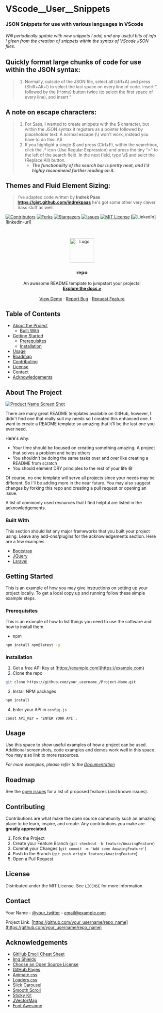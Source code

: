 # VScode__User__Snippets
### JSON Snippets for use with various languages in VScode

###### *Will periodically update with new snippets I add, and any useful bits of info I gleen from the creation of snippets within the syntax of VScode JSON files.*


## Quickly format large chunks of code for use within the JSON syntax:
>1. Normally, outside of the JSON file, select all (ctrl+A) and press (Shift+Alt+I)
>to select the last space on every line of code. Insert ", followed by the (Home)
>button twice (to select the first space of every line), and insert "

## A note on escape characters:
>1. For Sass, I wanted to create snippets with the $ character, but within the
>JSON syntax it registers as a pointer followed by placeholder text. A normal
>escape (\\) won't work, instead you have to do this: \\\\$
>2. If you highlight a single $ and press (Ctrl+F), within the searchbox, click
>the .* icon (Use Regular Expression) and press the tiny ">" to the left of the
>search field. In the next field, type \\\\$ and selct the (Replace All) button.
>     * ***The functionality of the search bar is pretty neat, and I'd highly recommend further reading on it.***

## Themes and Fluid Element Sizing:
>I've adapted code written by **Indrek Paas https://gist.github.com/indrekpaas** he's got some other very clever Sass stuff as well.


<!--
*** I'm using markdown "reference style" links for readability.
*** https://www.markdownguide.org/basic-syntax/#reference-style-links
-->
[![Contributors][contributors-shield]][contributors-url]
[![Forks][forks-shield]][forks-url]
[![Stargazers][stars-shield]][stars-url]
[![Issues][issues-shield]][issues-url]
[![MIT License][license-shield]][license-url]
[![LinkedIn][linkedin-shield]][linkedin-url]



<!-- PROJECT LOGO -->
<br />
<p align="center">
  <a href="https://github.com/musicMan1337/repo">
    <img src="images/logo.png" alt="Logo" width="80" height="80">
  </a>

  <h3 align="center">repo</h3>

  <p align="center">
    An awesome README template to jumpstart your projects!
    <br />
    <a href="https://github.com/musicMan1337/repo"><strong>Explore the docs »</strong></a>
    <br />
    <br />
    <a href="https://github.com/musicMan1337/repo">View Demo</a>
    ·
    <a href="https://github.com/musicMan1337/repo/issues">Report Bug</a>
    ·
    <a href="https://github.com/musicMan1337/repo/issues">Request Feature</a>
  </p>
</p>



<!-- TABLE OF CONTENTS -->
## Table of Contents

* [About the Project](#about-the-project)
  * [Built With](#built-with)
* [Getting Started](#getting-started)
  * [Prerequisites](#prerequisites)
  * [Installation](#installation)
* [Usage](#usage)
* [Roadmap](#roadmap)
* [Contributing](#contributing)
* [License](#license)
* [Contact](#contact)
* [Acknowledgements](#acknowledgements)



<!-- ABOUT THE PROJECT -->
## About The Project

[![Product Name Screen Shot][product-screenshot]](https://example.com)

There are many great README templates available on GitHub, however, I didn't find one that really suit my needs so I created this enhanced one. I want to create a README template so amazing that it'll be the last one you ever need.

Here's why:
* Your time should be focused on creating something amazing. A project that solves a problem and helps others
* You shouldn't be doing the same tasks over and over like creating a README from scratch
* You should element DRY principles to the rest of your life :smile:

Of course, no one template will serve all projects since your needs may be different. So I'll be adding more in the near future. You may also suggest changes by forking this repo and creating a pull request or opening an issue.

A list of commonly used resources that I find helpful are listed in the acknowledgements.

### Built With
This section should list any major frameworks that you built your project using. Leave any add-ons/plugins for the acknowledgements section. Here are a few examples.
* [Bootstrap](https://getbootstrap.com)
* [JQuery](https://jquery.com)
* [Laravel](https://laravel.com)



<!-- GETTING STARTED -->
## Getting Started

This is an example of how you may give instructions on setting up your project locally.
To get a local copy up and running follow these simple example steps.

### Prerequisites

This is an example of how to list things you need to use the software and how to install them.
* npm
```sh
npm install npm@latest -g
```

### Installation

1. Get a free API Key at [https://example.com](https://example.com)
2. Clone the repo
```sh
git clone https://github.com/your_username_/Project-Name.git
```
3. Install NPM packages
```sh
npm install
```
4. Enter your API in `config.js`
```JS
const API_KEY = 'ENTER YOUR API';
```



<!-- USAGE EXAMPLES -->
## Usage

Use this space to show useful examples of how a project can be used. Additional screenshots, code examples and demos work well in this space. You may also link to more resources.

_For more examples, please refer to the [Documentation](https://example.com)_



<!-- ROADMAP -->
## Roadmap

See the [open issues](https://github.com/musicMan1337/repo/issues) for a list of proposed features (and known issues).



<!-- CONTRIBUTING -->
## Contributing

Contributions are what make the open source community such an amazing place to be learn, inspire, and create. Any contributions you make are **greatly appreciated**.

1. Fork the Project
2. Create your Feature Branch (`git checkout -b feature/AmazingFeature`)
3. Commit your Changes (`git commit -m 'Add some AmazingFeature'`)
4. Push to the Branch (`git push origin feature/AmazingFeature`)
5. Open a Pull Request



<!-- LICENSE -->
## License

Distributed under the MIT License. See `LICENSE` for more information.



<!-- CONTACT -->
## Contact

Your Name - [@your_twitter](https://twitter.com/your_username) - email@example.com

Project Link: [https://github.com/your_username/repo_name](https://github.com/your_username/repo_name)



<!-- ACKNOWLEDGEMENTS -->
## Acknowledgements
* [GitHub Emoji Cheat Sheet](https://www.webpagefx.com/tools/emoji-cheat-sheet)
* [Img Shields](https://shields.io)
* [Choose an Open Source License](https://choosealicense.com)
* [GitHub Pages](https://pages.github.com)
* [Animate.css](https://daneden.github.io/animate.css)
* [Loaders.css](https://connoratherton.com/loaders)
* [Slick Carousel](https://kenwheeler.github.io/slick)
* [Smooth Scroll](https://github.com/cferdinandi/smooth-scroll)
* [Sticky Kit](http://leafo.net/sticky-kit)
* [JVectorMap](http://jvectormap.com)
* [Font Awesome](https://fontawesome.com)





<!-- MARKDOWN LINKS & IMAGES -->
<!-- https://www.markdownguide.org/basic-syntax/#reference-style-links -->
[contributors-shield]: https://img.shields.io/github/contributors/musicMan1337/repo.svg?style=flat-square
[contributors-url]: https://github.com/musicMan1337/repo/graphs/contributors
[forks-shield]: https://img.shields.io/github/forks/musicMan1337/repo.svg?style=flat-square
[forks-url]: https://github.com/musicMan1337/repo/network/members
[stars-shield]: https://img.shields.io/github/stars/musicMan1337/repo.svg?style=flat-square
[stars-url]: https://github.com/musicMan1337/repo/stargazers
[issues-shield]: https://img.shields.io/github/issues/musicMan1337/repo.svg?style=flat-square
[issues-url]: https://github.com/musicMan1337/repo/issues
[license-shield]: https://img.shields.io/github/license/musicMan1337/repo.svg?style=flat-square
[license-url]: https://github.com/musicMan1337/repo/blob/master/LICENSE.txt
[linkedin-shield]: https://img.shields.io/badge/-LinkedIn-black.svg?style=flat-square&logo=linkedin&colorB=555
<!-- [linkedin-url]: https://linkedin.com/in/musicMan1337 -->
[product-screenshot]: images/screenshot.png